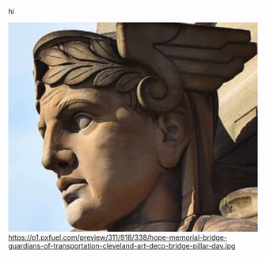 hi

![](cle-gua.png)
https://p1.pxfuel.com/preview/311/918/338/hope-memorial-bridge-guardians-of-transportation-cleveland-art-deco-bridge-pillar-day.jpg
